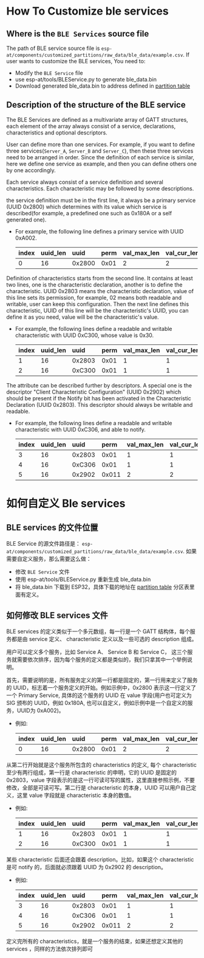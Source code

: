 # How To Customize ble services

## Where is the `BLE Services` source file

The path of BLE service source file is `esp-at/components/customized_partitions/raw_data/ble_data/example.csv`. If user wants to customize the BLE services, You need to:

  - Modify the `BLE Service` file
  - use esp-at/tools/BLEService.py to generate ble_data.bin
  - Download generated ble_data.bin to address defined in [partition table](../module_config/module_esp32_default/partitions_at.csv)

## Description of the structure of the BLE service

The BLE Services are defined as a multivariate array of GATT structures, each element of the array always consist of a service, declarations, characteristics and optional descriptors.

User can define more than one services. For example, if you want to define three services(`Server_A`, `Server_B` and `Server_C`), then these three services need to be arranged in order. Since the definition of each service is similar, here we define one service as example, and then you can define others one by one accordingly.

Each service always consist of a service definition and several characteristics. Each characteristic may be followed by some descriptions.

the service definition must be in the first line, it always be a primary service (UUID 0x2800) which determines with its value which service is described(for example, a predefined one such as 0x180A or a self generated one). 

* For example, the following line defines a primary service with UUID 0xA002.

    |index|uuid_len|uuid|perm|val_max_len|val_cur_len|value|  
    | :---- | :---- | :----- | :------ | :--- | :---- | :--- |
    |0|16|0x2800|0x01|2|2|A002|  


Definition of characteristics starts from the second line. It contains at least two lines, one is the characteristic declaration, another is to define the characteristic. UUID 0x2803 means the characteristic declaration, value of this line sets its permission, for example, 02 means both readable and writable, user can keep this configuration. Then the next line defines this characteristic, UUID of this line will be the characteristic's UUID, you can define it as you need, value will be the characteristic's value.

* For example, the following lines define a readable and writable characteristic with UUID 0xC300, whose value is 0x30.

    |index|uuid_len|uuid|perm|val_max_len|val_cur_len|value|  
    | :---- | :---- | :----- | :------ | :--- | :---- | :--- |
    |1|16|0x2803|0x01|1|1|02| 
    |2|16|0xC300|0x01|1|1|30| 

The attribute can be described further by descriptors. A special one is the descriptor "Client Characteristic Configuration" (UUID 0x2902) which should be present if the Notify bit has been activated in the Characteristic Declaration (UUID 0x2803). This descriptor should always be writable and readable.

* For example, the following lines define a readable and writable characteristic with UUID 0xC306, and able to notify. 

    |index|uuid_len|uuid|perm|val_max_len|val_cur_len|value|  
    | :---- | :---- | :----- | :------ | :--- | :---- | :--- |
    |3|16|0x2803|0x01|1|1|02| 
    |4|16|0xC306|0x01|1|1|30|
    |5|16|0x2902|0x011|2|2|0000|  

# 如何自定义 Ble services

## BLE services 的文件位置

BLE Service 的源文件路径是： `esp-at/components/customized_partitions/raw_data/ble_data/example.csv`. 如果需要自定义服务，那么需要这么做：

  - 修改 `BLE Service` 文件
  - 使用 esp-at/tools/BLEService.py 重新生成 ble_data.bin
  - 将 ble_data.bin 下载到 ESP32，具体下载的地址在 [partition table](../module_config/module_esp32_default/partitions_at.csv) 分区表里面有定义。

## 如何修改 BLE services 文件

BLE services 的定义类似于一个多元数组，每一行是一个 GATT 结构体，每个服务都是由 service 定义、 characteristic 定义以及一些可选的 description 组成。

用户可以定义多个服务，比如 Service A、 Service B 和 Service C， 这三个服务就需要依次排序，因为每个服务的定义都是类似的，我们只拿其中一个举例说明。

首先，需要说明的是，所有服务定义的第一行都是固定的，第一行用来定义了服务的 UUID，标志着一个服务定义的开始。例如示例中，0x2800 表示这一行定义了一个 Primary Service, 具体的这个服务的 UUID 在 value 字段(用户也可定义为 SIG 颁布的 UUID，例如 0x180A, 也可以自定义，例如示例中是一个自定义的服务，UUID为 0xA002)。

* 例如:  

    |index|uuid_len|uuid|perm|val_max_len|val_cur_len|value|  
    | :---- | :---- | :----- | :------ | :--- | :---- | :--- |
    |0|16|0x2800|0x01|2|2|A002|  

从第二行开始就是这个服务所包含的 characteristics 的定义, 每个 characteristic 至少有两行组成，第一行是 characteristic 的申明，它的 UUID 是固定的 0x2803，value 字段表示的是这一行可读可写的属性，这里直接参照示例，不要修改，全部是可读可写。第二行是 characteristic 的本身，UUID 可以用户自己定义，这里 value 字段就是 characteristic 本身的数值。

* 例如:  

    |index|uuid_len|uuid|perm|val_max_len|val_cur_len|value|  
    | :---- | :---- | :----- | :------ | :--- | :---- | :--- |
    |1|16|0x2803|0x01|1|1|02| 
    |2|16|0xC300|0x01|1|1|30| 

某些 characteristic 后面还会跟着 description。比如，如果这个 characteristic 是可 notify 的，后面就必须跟着 UUID 为 0x2902 的 description。

* 例如:  

    |index|uuid_len|uuid|perm|val_max_len|val_cur_len|value|  
    | :---- | :---- | :----- | :------ | :--- | :---- | :--- |
    |3|16|0x2803|0x01|1|1|02| 
    |4|16|0xC306|0x01|1|1|30|
    |5|16|0x2902|0x011|2|2|0000|  

定义完所有的 characteristics，就是一个服务的结束，如果还想定义其他的 services ，同样的方法依次排列即可